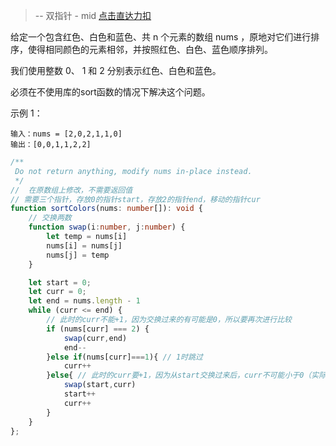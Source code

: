 > -- 双指针 - mid
> [点击直达力扣](https://leetcode.cn/problems/sort-colors/description/)

给定一个包含红色、白色和蓝色、共 n 个元素的数组 nums ，原地对它们进行排序，使得相同颜色的元素相邻，并按照红色、白色、蓝色顺序排列。

我们使用整数 0、 1 和 2 分别表示红色、白色和蓝色。

必须在不使用库的sort函数的情况下解决这个问题。

示例 1：

    输入：nums = [2,0,2,1,1,0]
    输出：[0,0,1,1,2,2]


```typescript
/**
 Do not return anything, modify nums in-place instead.
 */
//  在原数组上修改，不需要返回值
// 需要三个指针，存放0的指针start，存放2的指针end，移动的指针cur
function sortColors(nums: number[]): void {
    // 交换两数
    function swap(i:number, j:number) {
        let temp = nums[i]
        nums[i] = nums[j]
        nums[j] = temp
    }

    let start = 0;
    let curr = 0;
    let end = nums.length - 1
    while (curr <= end) {
        // 此时的curr不能+1，因为交换过来的有可能是0，所以要再次进行比较
        if (nums[curr] === 2) {
            swap(curr,end)
            end--
        }else if(nums[curr]===1){ // 1时跳过
            curr++
        }else{ // 此时的curr要+1，因为从start交换过来后，curr不可能小于0（实际上，当前的curr应该为0或1）
            swap(start,curr)
            start++
            curr++
        }
    }
};
```